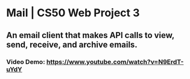 # Mail | CS50 Web Project 3
## An email client that makes API calls to view, send, receive, and archive emails.
### Video Demo: https://www.youtube.com/watch?v=N9ErdT-uYdY
